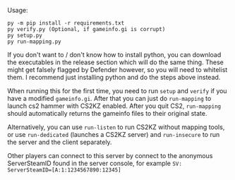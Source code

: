 Usage:
```
py -m pip install -r requirements.txt
py verify.py (Optional, if gameinfo.gi is corrupt)
py setup.py
py run-mapping.py
```

If you don't want to / don't know how to install python, you can download the executables in the release section which will do the same thing. These might get falsely flagged by Defender however, so you will need to whitelist them. I recommend just installing python and do the steps above instead.

When running this for the first time, you need to run `setup` and `verify` if you have a modified `gameinfo.gi`. After that you can just do `run-mapping` to launch cs2 hammer with CS2KZ enabled. After you quit CS2, `run-mapping` should automatically returns the gameinfo files to their original state.

Alternatively, you can use `run-listen` to run CS2KZ without mapping tools, or use `run-dedicated` (launches a CS2KZ server) and `run-insecure` to run the server and the client separately.

Other players can connect to this server by connect to the anonymous ServerSteamID found in the server console, for example `SV:  ServerSteamID=[A:1:1234567890:12345]`
